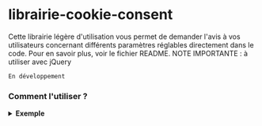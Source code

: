 # librairie-cookie-consent
Cette librairie légère d'utilisation vous permet de demander l'avis à vos utilisateurs concernant différents paramètres réglables directement dans le code. Pour en savoir plus, voir le fichier README.
NOTE IMPORTANTE : à utiliser avec jQuery

```
En développement
```

### Comment l'utiliser ?

<details>
  <summary><b>Exemple</b></summary>
  Si vous voulez vous rendre compte directement du résultat, télécharger la dernière <a href="https://github.com/clement-gaudiniere/librairie-cookie-consent/releases">release</a>, et rendez-vous dans le dossier Exemple. Puis éxécuter le fichier index.html.
</details>

